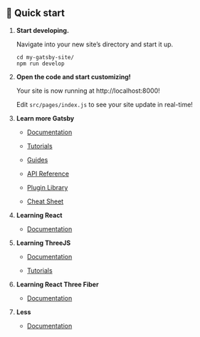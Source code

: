 ## 🚀 Quick start


1.  **Start developing.**

    Navigate into your new site’s directory and start it up.

    ```shell
    cd my-gatsby-site/
    npm run develop
    ```

2.  **Open the code and start customizing!**

    Your site is now running at http://localhost:8000!

    Edit `src/pages/index.js` to see your site update in real-time!

3.  **Learn more Gatsby**

    - [Documentation](https://www.gatsbyjs.com/docs/?utm_source=starter&utm_medium=readme&utm_campaign=minimal-starter)

    - [Tutorials](https://www.gatsbyjs.com/tutorial/?utm_source=starter&utm_medium=readme&utm_campaign=minimal-starter)

    - [Guides](https://www.gatsbyjs.com/tutorial/?utm_source=starter&utm_medium=readme&utm_campaign=minimal-starter)

    - [API Reference](https://www.gatsbyjs.com/docs/api-reference/?utm_source=starter&utm_medium=readme&utm_campaign=minimal-starter)

    - [Plugin Library](https://www.gatsbyjs.com/plugins?utm_source=starter&utm_medium=readme&utm_campaign=minimal-starter)

    - [Cheat Sheet](https://www.gatsbyjs.com/docs/cheat-sheet/?utm_source=starter&utm_medium=readme&utm_campaign=minimal-starter)

4.  **Learning React**

    - [Documentation](https://reactjs.org/docs/getting-started.html)

5.  **Learning ThreeJS**

    - [Documentation](https://threejs.org/)

    - [Tutorials](https://www.youtube.com/watch?v=pUgWfqWZWmM)

6.  **Learning React Three Fiber**

    - [Documentation](https://docs.pmnd.rs/react-three-fiber/getting-started/introduction)

7.  **Less**

    - [Documentation](https://lesscss.org/)